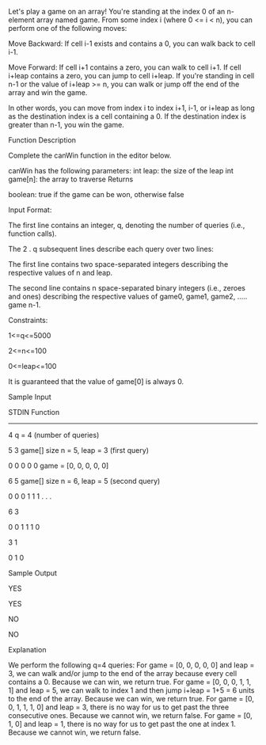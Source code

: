 Let's play a game on an array! You're standing at the index 0 of an n-element array named game. From some index i (where 0 <= i < n), you can perform one of the following moves:

Move Backward: If cell i-1 exists and contains a 0, you can walk back to cell i-1.

Move Forward:
If cell i+1 contains a zero, you can walk to cell i+1.
If cell i+leap contains a zero, you can jump to cell i+leap.
If you're standing in cell n-1 or the value of i+leap >= n, you can walk or jump off the end of the array and win the game.

In other words, you can move from index i to index i+1, i-1, or i+leap as long as the destination index is a cell containing a 0. If the destination index is greater than n-1, you win the game.

Function Description

Complete the canWin function in the editor below.

canWin has the following parameters:
int leap: the size of the leap
int game[n]: the array to traverse
Returns

boolean: true if the game can be won, otherwise false

Input Format:

The first line contains an integer, q, denoting the number of queries (i.e., function calls).

The 2 . q subsequent lines describe each query over two lines:

The first line contains two space-separated integers describing the respective values of n and leap.

The second line contains n space-separated binary integers (i.e., zeroes and ones) describing the respective values of game0, game1, game2, ..... game n-1.

Constraints:

1<=q<=5000

2<=n<=100

0<=leap<=100

It is guaranteed that the value of game[0] is always 0.

Sample Input

STDIN           Function
-----           --------
4               q = 4 (number of queries)

5 3             game[] size n = 5, leap = 3 (first query)

0 0 0 0 0       game = [0, 0, 0, 0, 0]

6 5             game[] size n = 6, leap = 5 (second query)

0 0 0 1 1 1     . . .

6 3

0 0 1 1 1 0

3 1

0 1 0

Sample Output

YES

YES

NO

NO

Explanation

We perform the following q=4 queries:
For game = [0, 0, 0, 0, 0]  and leap = 3, we can walk and/or jump to the end of the array because every cell contains a 0. Because we can win, we return true.
For game = [0, 0, 0, 1, 1, 1]  and leap = 5, we can walk to index 1 and then jump i+leap = 1+5 = 6 units to the end of the array. Because we can win, we return true.
For game = [0, 0, 1, 1, 1, 0] and leap = 3, there is no way for us to get past the three consecutive ones. Because we cannot win, we return false.
For game = [0, 1, 0] and leap = 1, there is no way for us to get past the one at index 1. Because we cannot win, we return false.
